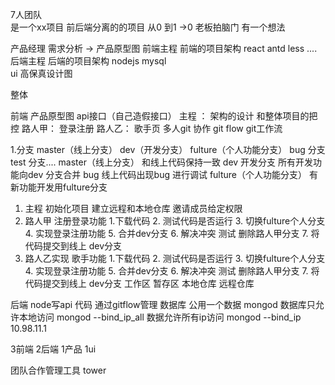 7人团队  
是一个xx项目 前后端分离的的项目
从0 到1 ->0
老板拍脑门 有一个想法

产品经理  需求分析   -> 产品原型图
前端主程  前端的项目架构 react  antd   less  ....
后端主程  后端的项目架构 nodejs mysql  
ui  高保真设计图


整体

前端 
产品原型图  api接口（自己造假接口）
主程 ： 架构的设计 和整体项目的把控
路人甲： 登录注册
路人乙： 歌手页
多人git 协作 git flow  git工作流

1.分支 master（线上分支） dev（开发分支） fulture（个人功能分支） bug 分支 test 分支....
master（线上分支） 和线上代码保持一致
dev  开发分支 所有开发功能向dev 分支合并
bug  线上代码出现bug 进行调试
fulture（个人功能分支） 有新功能开发用fulture分支

1. 主程 初始化项目  建立远程和本地仓库 邀请成员给定权限
2. 路人甲 注册登录功能
   1.下载代码
   2. 测试代码是否运行
   3. 切换fulture个人分支
   4. 实现登录注册功能
   5. 合并dev分支
   6. 解决冲突  测试  删除路人甲分支
   7. 将代码提交到线上 dev分支
3. 路人乙实现  歌手功能
   1.下载代码
   2. 测试代码是否运行
   3. 切换fulture个人分支
   4. 实现登录注册功能
   5. 合并dev分支
   6. 解决冲突  测试  删除路人甲分支
   7. 将代码提交到线上 dev分支
工作区 暂存区  本地仓库  远程仓库

后端
node写api
代码 通过gitflow管理
数据库 公用一个数据
 mongod  数据库只允许本地访问
 mongod --bind_ip_all 数据允许所有ip访问
 mongod  --bind_ip  10.98.11.1 

3前端  2后端  1产品  1ui

团队合作管理工具
tower
